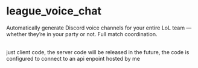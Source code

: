 # league_voice_chat
Automatically generate Discord voice channels for your entire LoL team — whether they’re in your party or not. Full match coordination.

<br>
just client code, the server code will be released in the future, the code is configured to connect to an api enpoint hosted by me
